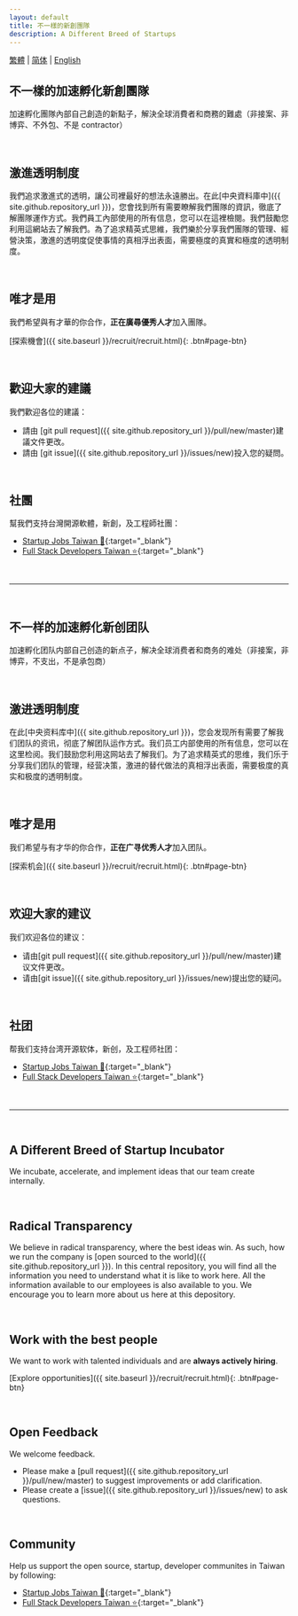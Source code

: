 ```yaml
---
layout: default
title: 不一樣的新創團隊
description: A Different Breed of Startups
---
```


[繁體](#不一樣的加速孵化新創團隊) \| [简体](#不一样的加速孵化新创团队) \| [English](#a-different-breed-of-startup-incubator)

## 不一樣的加速孵化新創團隊

加速孵化團隊內部自己創造的新點子，解決全球消費者和商務的難處（非接案、非博弈、不外包、不是 contractor）

<br>

## 激進透明制度

我們追求激進式的透明，讓公司裡最好的想法永遠勝出。在此[中央資料庫中]({{ site.github.repository_url }})，您會找到所有需要瞭解我們團隊的資訊，徹底了解團隊運作方式。我們員工內部使用的所有信息，您可以在這裡檢閱。我們鼓勵您利用這網站去了解我們。為了追求精英式思維，我們樂於分享我們團隊的管理、經營決策，激進的透明度促使事情的真相浮出表面，需要極度的真實和極度的透明制度。


<br>

## 唯才是用

我們希望與有才華的你合作，**正在廣尋優秀人才**加入團隊。

[探索機會]({{ site.baseurl }}/recruit/recruit.html){: .btn#page-btn}

<br>

## 歡迎大家的建議

我們歡迎各位的建議：
* 請由 [git pull request]({{ site.github.repository_url }}/pull/new/master)建議文件更改。
* 請由 [git issue]({{ site.github.repository_url }}/issues/new)投入您的疑問。

<br>

## 社團

幫我們支持台灣開源軟體，新創，及工程師社團：

* [Startup Jobs Taiwan :rocket:](https://021tw.github.io/021tw.github.io/){:target="_blank"}
* [Full Stack Developers Taiwan :star:](https://stacktw.github.io/stacktw.github.io/){:target="_blank"}

<br>

---

<br>

## 不一样的加速孵化新创团队

加速孵化团队内部自己创造的新点子，解决全球消费者和商务的难处（非接案，非博弈，不支出，不是承包商）

<br>

## 激进透明制度

在此[中央资料库中]({{ site.github.repository_url }})，您会发现所有需要了解我们团队的资讯，彻底了解团队运作方式。我们员工内部使用的所有信息，您可以在这里检阅。我们鼓励您利用这网站去了解我们。为了追求精英式的思维，我们乐于分享我们团队的管理，经营决策，激进的替代做法的真相浮出表面，需要极度的真实和极度的透明制度。


<br>

## 唯才是用

我们希望与有才华的你合作，**正在广寻优秀人才**加入团队。

[探索机会]({{ site.baseurl }}/recruit/recruit.html){: .btn#page-btn}

<br>

## 欢迎大家的建议

我们欢迎各位的建议：
* 请由[git pull request]({{ site.github.repository_url }}/pull/new/master)建议文件更改。
* 请由[git issue]({{ site.github.repository_url }}/issues/new)提出您的疑问。

<br>

## 社团

帮我们支持台湾开源软体，新创，及工程师社团：

* [Startup Jobs Taiwan :rocket:](https://021tw.github.io/021tw.github.io/){:target="_blank"}
* [Full Stack Developers Taiwan :star:](https://stacktw.github.io/stacktw.github.io/){:target="_blank"}

<br>

---

<br>

## A Different Breed of Startup Incubator

We incubate, accelerate, and implement ideas that our team create internally. 

<br>

## Radical Transparency 

We believe in radical transparency, where the best ideas win. As such, how we run the company is [open sourced to the world]({{ site.github.repository_url }}). In this central repository, you will find all the information you need to understand what it is like to work here. All the information available to our employees is also available to you. We encourage you to learn more about us here at this depository. 

<br>

## Work with the best people

We want to work with talented individuals and are **always actively hiring**.

[Explore opportunities]({{ site.baseurl }}/recruit/recruit.html){: .btn#page-btn}

<br>

## Open Feedback

We welcome feedback.
* Please make a [pull request]({{ site.github.repository_url }}/pull/new/master) to suggest improvements or add clarification.
* Please create a [issue]({{ site.github.repository_url }}/issues/new) to ask questions.

<br>

## Community

Help us support the open source, startup, developer communites in Taiwan by following:

* [Startup Jobs Taiwan :rocket:](https://021tw.github.io/){:target="_blank"}
* [Full Stack Developers Taiwan :star:](https://stacktw.github.io/){:target="_blank"}
